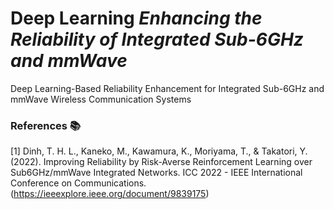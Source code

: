 # Deep Learning *Enhancing the Reliability of Integrated Sub-6GHz and mmWave*
Deep Learning-Based Reliability Enhancement for Integrated Sub-6GHz and mmWave Wireless Communication Systems


### References 📚
[1] Dinh, T. H. L., Kaneko, M., Kawamura, K., Moriyama, T., & Takatori, Y. (2022). Improving Reliability by Risk-Averse Reinforcement Learning over Sub6GHz/mmWave Integrated Networks. ICC 2022 - IEEE International Conference on Communications. (https://ieeexplore.ieee.org/document/9839175)
